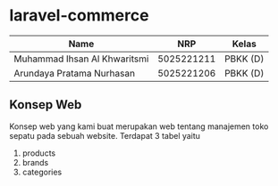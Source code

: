 # laravel-commerce

| Name                         | NRP        | Kelas    |
| ---------------------------- | ---------- | -------- |
| Muhammad Ihsan Al Khwaritsmi | 5025221211 | PBKK (D) |
| Arundaya Pratama Nurhasan    | 5025221206 | PBKK (D) |

## Konsep Web

Konsep web yang kami buat merupakan web tentang manajemen toko sepatu pada sebuah website. Terdapat 3 tabel yaitu

1. products
2. brands
3. categories
